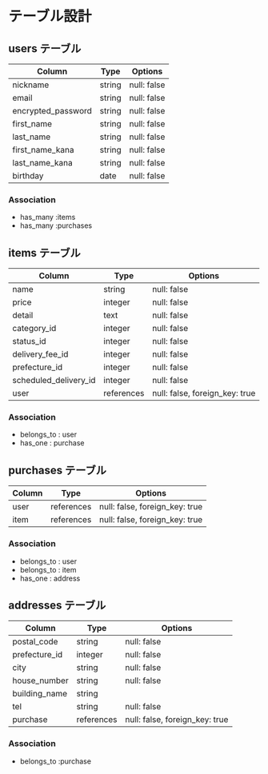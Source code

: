 # テーブル設計

## users テーブル

| Column                           | Type      | Options     |
| -------------------------------- | --------- | ----------- |
| nickname	                       | string    | null: false |
| email	                           | string    | null: false |
| encrypted_password               | string    | null: false |
| first_name	                     | string    | null: false |
| last_name                        | string    | null: false |
| first_name_kana                  | string    | null: false |
| last_name_kana                   | string    | null: false |
| birthday                         | date      | null: false |


### Association

- has_many :items
- has_many :purchases


## items テーブル

| Column                   | Type       | Options                        |
| ------------------------ | ---------- | ------------------------------ |
| name                     | string     | null: false                    |
| price                    | integer    | null: false                    |
| detail                   | text       | null: false                    |
| category_id              | integer    | null: false                    |
| status_id                | integer    | null: false                    |
| delivery_fee_id          | integer    | null: false                    |
| prefecture_id            | integer    | null: false                    |
| scheduled_delivery_id    | integer    | null: false                    |
| user                     | references | null: false, foreign_key: true |

### Association

- belongs_to : user
- has_one : purchase

## purchases テーブル

| Column                 | Type       | Options                        |
| ---------------------- | ---------- | ------------------------------ |
| user                   | references | null: false, foreign_key: true |  
| item                   | references | null: false, foreign_key: true |  

### Association

- belongs_to : user
- belongs_to : item
- has_one : address

## addresses テーブル

| Column                 | Type        | Options                        |
| ---------------------- | ----------- | ------------------------------ |
| postal_code            | string      | null: false                    |
| prefecture_id          | integer     | null: false                    |
| city                   | string      | null: false                    |
| house_number           | string      | null: false                    |
| building_name          | string      |                                |
| tel                    | string      | null: false                    | 
| purchase               | references  | null: false, foreign_key: true | 

### Association
- belongs_to :purchase